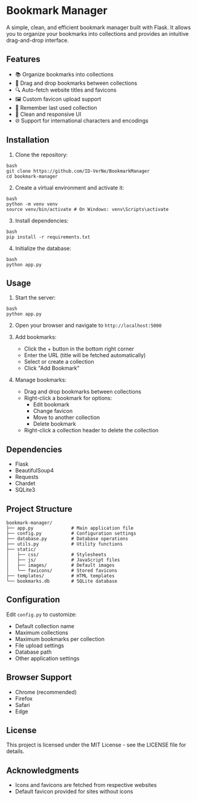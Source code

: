 # Bookmark Manager

A simple, clean, and efficient bookmark manager built with Flask. It allows you to organize your bookmarks into collections and provides an intuitive drag-and-drop interface.

## Features

- 📚 Organize bookmarks into collections
- 🎯 Drag and drop bookmarks between collections
- 🔍 Auto-fetch website titles and favicons
- 🖼️ Custom favicon upload support
- 💾 Remember last used collection
- 🎨 Clean and responsive UI
- 🌐 Support for international characters and encodings

## Installation

1. Clone the repository:

```
bash
git clone https://github.com/ID-VerNe/BookmarkManager
cd bookmark-manager
```


2. Create a virtual environment and activate it:
```
bash
python -m venv venv
source venv/bin/activate # On Windows: venv\Scripts\activate
```


3. Install dependencies:
```
bash
pip install -r requirements.txt
```


4. Initialize the database:
```
bash
python app.py
```

## Usage

1. Start the server:
```
bash
python app.py
```


2. Open your browser and navigate to `http://localhost:5000`

3. Add bookmarks:
   - Click the + button in the bottom right corner
   - Enter the URL (title will be fetched automatically)
   - Select or create a collection
   - Click "Add Bookmark"

4. Manage bookmarks:
   - Drag and drop bookmarks between collections
   - Right-click a bookmark for options:
     - Edit bookmark
     - Change favicon
     - Move to another collection
     - Delete bookmark
   - Right-click a collection header to delete the collection

## Dependencies

- Flask
- BeautifulSoup4
- Requests
- Chardet
- SQLite3

## Project Structure

```
bookmark-manager/
├── app.py              # Main application file
├── config.py           # Configuration settings
├── database.py         # Database operations
├── utils.py            # Utility functions
├── static/
│   ├── css/            # Stylesheets
│   ├── js/             # JavaScript files
│   ├── images/         # Default images
│   └── favicons/       # Stored favicons
├── templates/          # HTML templates
└── bookmarks.db        # SQLite database
```



## Configuration

Edit `config.py` to customize:
- Default collection name
- Maximum collections
- Maximum bookmarks per collection
- File upload settings
- Database path
- Other application settings

## Browser Support

- Chrome (recommended)
- Firefox
- Safari
- Edge


## License

This project is licensed under the MIT License - see the LICENSE file for details.

## Acknowledgments

- Icons and favicons are fetched from respective websites
- Default favicon provided for sites without icons

